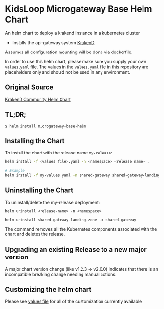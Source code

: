 # KidsLoop Microgateway Base Helm Chart

An helm chart to deploy a krakend instance in a kubernetes cluster

* Installs the api-gateway system [KrakenD](http://krakend.io/)

Assumes all configuration mounting will be done via dockerfile.

In order to use this helm chart, please make sure you supply your own `values.yaml` file.
The values in the `values.yaml` file in this repository are placeholders only and should
not be used in any environment.

## Original Source

[KrakenD Community Helm Chart](https://github.com/mikescandy/krakend-helm)

## TL;DR;

```console
$ helm install microgateway-base-helm
```

## Installing the Chart

To install the chart with the release name `my-release`:

```sh
helm install -f <values file>.yaml -n <namespace> <release name> .

# Example
helm install -f my-values.yaml -n shared-gateway shared-gateway-landing-zone .
```

## Uninstalling the Chart

To uninstall/delete the my-release deployment:

```console
helm uninstall <release-name> -n <namespace>

helm uninstall shared-gateway-landing-zone -n shared-gateway
```

The command removes all the Kubernetes components associated with the chart and deletes the release.

## Upgrading an existing Release to a new major version

A major chart version change (like v1.2.3 -> v2.0.0) indicates that there is an
incompatible breaking change needing manual actions.

## Customizing the helm chart

Please see [values file](values.yaml) for all of the customization currently available
